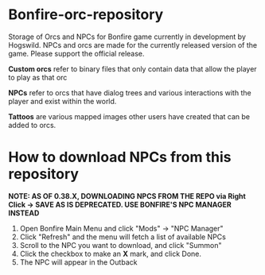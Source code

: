 # Bonfire-orc-repository
Storage of Orcs and NPCs for Bonfire game currently in development by Hogswild. NPCs and orcs are made for the currently released version of the game. Please support the official release. 

**Custom orcs** refer to binary files that only contain data that allow the player to play as that orc

**NPCs** refer to orcs that have dialog trees and various interactions with the player and exist within the world.

**Tattoos** are various mapped images other users have created that can be added to orcs.

# How to download NPCs from this repository
**NOTE: AS OF 0.38.X, DOWNLOADING NPCS FROM THE REPO via Right Click -> SAVE AS IS DEPRECATED. USE BONFIRE'S NPC MANAGER INSTEAD**

1. Open Bonfire Main Menu and click "Mods" -> "NPC Manager"
2. Click "Refresh" and the menu will fetch a list of available NPCs
3. Scroll to the NPC you want to download, and click "Summon"
4. Click the checkbox to make an **X** mark, and click Done.
5. The NPC will appear in the Outback
